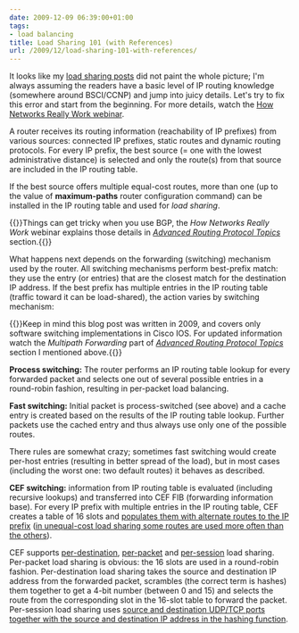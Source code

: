 ```yaml
---
date: 2009-12-09 06:39:00+01:00
tags:
- load balancing
title: Load Sharing 101 (with References)
url: /2009/12/load-sharing-101-with-references/
---
```

It looks like my [load sharing posts](/tag/load-balancing/) did not paint the whole picture; I'm always assuming the readers have a basic level of IP routing knowledge (somewhere around BSCI/CCNP) and jump into juicy details. Let's try to fix this error and start from the beginning. For more details, watch the [How Networks Really Work webinar](https://www.ipspace.net/How_Networks_Really_Work).

A router receives its routing information (reachability of IP prefixes) from various sources: connected IP prefixes, static routes and dynamic routing protocols. For every IP prefix, the best source (= one with the lowest administrative distance) is selected and only the route(s) from that source are included in the IP routing table.
<!--more-->
If the best source offers multiple equal-cost routes, more than one (up to the value of **maximum-paths** router configuration command) can be installed in the IP routing table and used for *load sharing*.

{{<note>}}Things can get tricky when you use BGP, the *How Networks Really Work* webinar explains those details in *[Advanced Routing Protocol Topics](https://my.ipspace.net/bin/list?id=Net101)* section.{{</note>}}
<!--more-->
What happens next depends on the forwarding (switching) mechanism used by the router. All switching mechanisms perform best-prefix match: they use the entry (or entries) that are the closest match for the destination IP address. If the best prefix has multiple entries in the IP routing table (traffic toward it can be load-shared), the action varies by switching mechanism:

{{<note warn>}}Keep in mind this blog post was written in 2009, and covers only software switching implementations in Cisco IOS. For updated information watch the *Multipath Forwarding* part of *[Advanced Routing Protocol Topics](https://my.ipspace.net/bin/list?id=Net101)* section I mentioned above.{{</note>}}

**Process switching:** The router performs an IP routing table lookup for every forwarded packet and selects one out of several possible entries in a round-robin fashion, resulting in per-packet load balancing.

**Fast switching:** Initial packet is process-switched (see above) and a cache entry is created based on the results of the IP routing table lookup. Further packets use the cached entry and thus always use only one of the possible routes.

There rules are somewhat crazy; sometimes fast switching would create per-host entries (resulting in better spread of the load), but in most cases (including the worst one: two default routes) it behaves as described.

**CEF switching:** information from IP routing table is evaluated (including recursive lookups) and transferred into CEF FIB (forwarding information base). For every IP prefix with multiple entries in the IP routing table, CEF creates a table of 16 slots and [populates them with alternate routes to the IP prefix](/2006/10/cef-load-sharing-details/) ([in unequal-cost load sharing some routes are used more often than the others](/2007/02/unequal-cost-load-sharing/)).

CEF supports [per-destination](/2006/10/cef-per-destination-load-sharing/), [per-packet](/2006/12/per-destination-or-per-packet-cef-load/) and [per-session](/2006/12/per-port-cef-load-sharing/) load sharing. Per-packet load sharing is obvious: the 16 slots are used in a round-robin fashion. Per-destination load sharing takes the source and destination IP address from the forwarded packet, scrambles (the correct term is hashes) them together to get a 4-bit number (between 0 and 15) and selects the route from the corresponding slot in the 16-slot table to forward the packet. Per-session load sharing uses [source and destination UDP/TCP ports together with the source and destination IP address in the hashing function](/2006/12/per-port-cef-load-sharing/).
